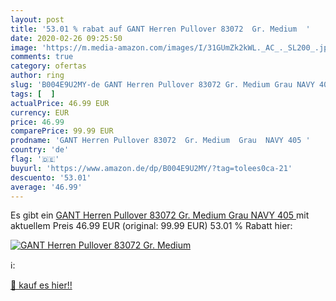 ```yaml
---
layout: post
title: '53.01 % rabat auf GANT Herren Pullover 83072  Gr. Medium  '
date: 2020-02-26 09:25:50
image: 'https://m.media-amazon.com/images/I/31GUmZk2kWL._AC_._SL200_.jpg'
comments: true
category: ofertas
author: ring
slug: 'B004E9U2MY-de GANT Herren Pullover 83072 Gr. Medium Grau NAVY 405'
tags: [  ]
actualPrice: 46.99 EUR
currency: EUR
price: 46.99
comparePrice: 99.99 EUR
prodname: 'GANT Herren Pullover 83072  Gr. Medium  Grau  NAVY 405 '
country: 'de'
flag: '🇩🇪'
buyurl: 'https://www.amazon.de/dp/B004E9U2MY/?tag=tolees0ca-21'
descuento: '53.01'
average: '46.99'
---
```


Es gibt ein [GANT Herren Pullover 83072  Gr. Medium  Grau  NAVY 405 ](https://www.amazon.de/dp/B004E9U2MY/?tag=tolees0ca-21) mit aktuellem Preis 46.99 EUR (original: 99.99 EUR) 53.01 % Rabatt hier:

[![GANT Herren Pullover 83072  Gr. Medium  ](https://m.media-amazon.com/images/I/31GUmZk2kWL._AC_._SL200_.jpg)](https://www.amazon.de/dp/B004E9U2MY/?tag=tolees0ca-21)

ℹ️:


[🛒 kauf es hier!!](https://www.amazon.de/dp/B004E9U2MY/?tag=tolees0ca-21)
